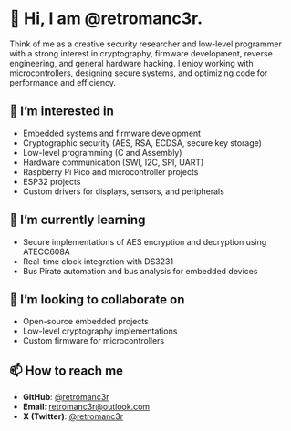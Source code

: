 # 👋 Hi, I am @retromanc3r.

Think of me as a creative security researcher and low-level programmer with a strong interest in cryptography, firmware development, reverse engineering, and general hardware hacking. I enjoy working with microcontrollers, designing secure systems, and optimizing code for performance and efficiency.  

## 👀 I’m interested in  
- Embedded systems and firmware development  
- Cryptographic security (AES, RSA, ECDSA, secure key storage)  
- Low-level programming (C and Assembly)  
- Hardware communication (SWI, I2C, SPI, UART)  
- Raspberry Pi Pico and microcontroller projects  
- ESP32 projects  
- Custom drivers for displays, sensors, and peripherals  

## 🌱 I’m currently learning  
- Secure implementations of AES encryption and decryption using ATECC608A  
- Real-time clock integration with DS3231  
- Bus Pirate automation and bus analysis for embedded devices  

## 💞️ I’m looking to collaborate on  
- Open-source embedded projects  
- Low-level cryptography implementations  
- Custom firmware for microcontrollers  

## 📫 How to reach me  
- **GitHub**: [@retromanc3r](https://github.com/retromanc3r)  
- **Email**: [retromanc3r@outlook.com](mailto:retromanc3r@outlook.com)  
- **X (Twitter)**: [@retromanc3r](https://x.com/retromanc3r)
